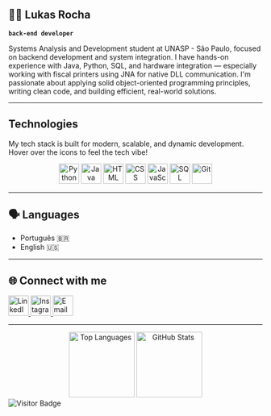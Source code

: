 ## 👨‍💻 Lukas Rocha
**`back-end developer`**

Systems Analysis and Development student at UNASP - São Paulo, focused on backend development and system integration. I have hands-on experience with Java, Python, SQL, and hardware integration — especially working with fiscal printers using JNA for native DLL communication. I'm passionate about applying solid object-oriented programming principles, writing clean code, and building efficient, real-world solutions.

---

##  Technologies

My tech stack is built for modern, scalable, and dynamic development. Hover over the icons to feel the tech vibe!

<div align="center">

<img alt="Python" title="Python" width="40px" src="https://cdn.jsdelivr.net/gh/devicons/devicon@latest/icons/python/python-original.svg" />
<img alt="Java" title="Java" width="40px" src="https://cdn.jsdelivr.net/gh/devicons/devicon@latest/icons/java/java-original.svg" />
<img alt="HTML" title="HTML" width="40px" src="https://cdn.jsdelivr.net/gh/devicons/devicon@latest/icons/html5/html5-original.svg" />
<img alt="CSS" title="CSS" width="40px" src="https://cdn.jsdelivr.net/gh/devicons/devicon@latest/icons/css3/css3-original.svg" />
<img alt="JavaScript" title="JavaScript" width="40px" src="https://cdn.jsdelivr.net/gh/devicons/devicon@latest/icons/javascript/javascript-original.svg" />
<img alt="SQL" title="SQL Developer" width="40px" src="https://cdn.jsdelivr.net/gh/devicons/devicon@latest/icons/sqldeveloper/sqldeveloper-original.svg" />
<img alt="Git" title="Git" width="40px" src="https://cdn.jsdelivr.net/gh/devicons/devicon@latest/icons/git/git-original.svg" />

</div>

---

## 🗣️ Languages

- Português 🇧🇷  
- English 🇺🇸

---

## 🌐 Connect with me

<a href="https://linkedin.com/in/lukasrocharr" target="_blank">
  <img src="https://cdn.jsdelivr.net/gh/devicons/devicon/icons/linkedin/linkedin-original.svg" alt="LinkedIn" width="40" />
</a>
<a href="https://instagram.com/lukasrocharr" target="_blank">
  <img src="https://upload.wikimedia.org/wikipedia/commons/a/a5/Instagram_icon.png" alt="Instagram" width="40" />
</a>
<a href="mailto:contatolukasrocha@gmail.com">
  <img src="https://upload.wikimedia.org/wikipedia/commons/4/4e/Gmail_Icon.png" alt="Email" width="40" />
</a>

---

<div align="center">
  <img height="130em" src="https://github-readme-stats.vercel.app/api/top-langs/?username=lukasrocharr&layout=compact&langs_count=6&theme=radical&hide_border=true&card_width=200" alt="Top Languages" />
  <img height="130em" src="https://github-readme-stats.vercel.app/api?username=lukasrocharr&show_icons=true&theme=radical&hide_border=true&include_all_commits=true" alt="GitHub Stats" />
</div>

<div align="left">
  <img src="https://komarev.com/ghpvc/?username=lukasrocharr&label=Profile%20Views&color=ff69b4&style=flat-square" alt="Visitor Badge" />
</div>

